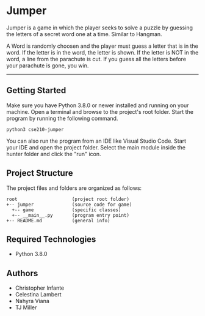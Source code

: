 # Jumper
Jumper is a game in which the player seeks to solve a puzzle by guessing the letters of a secret word one at a time. Similar to Hangman.

A Word is randomly choosen and the player must guess a letter that is in the word.
If the letter is in the word, the letter is shown.
If the letter is NOT in the word, a line from the parachute is cut.
If you guess all the letters before your parachute is gone, you win.


---
## Getting Started
Make sure you have Python 3.8.0 or newer installed and running on your machine. Open a terminal and browse to the project's root folder. Start the program by running the following command.
```
python3 cse210-jumper 
```
You can also run the program from an IDE like Visual Studio Code. Start your IDE and open the project folder. Select the main module inside the hunter folder and click the "run" icon.

## Project Structure
The project files and folders are organized as follows:
```
root                    (project root folder)
+-- jumper              (source code for game)
  +-- game              (specific classes)
  +-- __main__.py       (program entry point)
+-- README.md           (general info)
```

## Required Technologies
* Python 3.8.0

## Authors
* Christopher Infante
* Celestina Lambert
* Nahyra Viana
* TJ Miller
